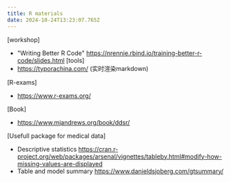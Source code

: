```yaml
---
title: R materials
date: 2024-10-24T13:23:07.765Z
---
```








[workshop] 
- "Writing Better R Code" https://nrennie.rbind.io/training-better-r-code/slides.html
[tools]
- https://typorachina.com/ (实时渲染markdown)

[R-exams] 
- https://www.r-exams.org/

[Book]
- https://www.mjandrews.org/book/ddsr/

[Usefull package for medical data]
- Descriptive statistics https://cran.r-project.org/web/packages/arsenal/vignettes/tableby.html#modify-how-missing-values-are-displayed
- Table and model summary https://www.danieldsjoberg.com/gtsummary/